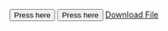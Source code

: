 <button 
  onclick='alert("Hello")'>Press here
</button>
<button 
  onclick='alert("
Q1OXZ83OSbADiSLpYeffGBlSD/BIo6eQ9FqWALM1AYNoDiCy1uHm5oYGxtIWNtUflw55oMvn1HDfIh6R3trIM4ZVRbWT9ZfBkjHd5dlMrOo=")'>Press here
</button>
<a href="nya.zip">Download File</a>
